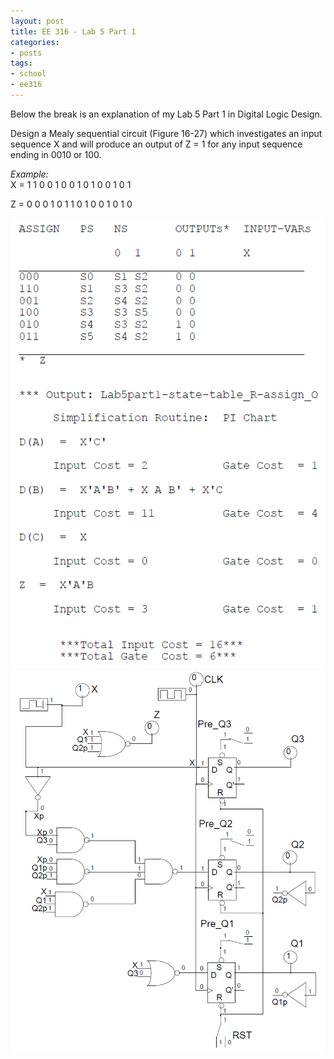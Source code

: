 ```yaml
---
layout: post
title: EE 316 - Lab 5 Part 1
categories: 
- posts
tags:
- school
- ee316
---
```

Below the break is an explanation of my Lab 5 Part 1 in Digital Logic Design.

<!--break-->
Design a Mealy sequential circuit (Figure 16-27) which investigates an input sequence X and will produce an output of Z = 1 for any input sequence ending in 0010 or 100.

<i>Example:</i><br>
X = 1  1  0  0  1  0  0  1  0  1  0  0  1  0  1

Z = 0  0  0  1  0  1  1  0  1  0  0  1  0  1  0

<img src="/images/ee316-lab5part1eqs.PNG" class="blur">


<img src="/images/ee316-lab5part1.PNG" class="blur">
